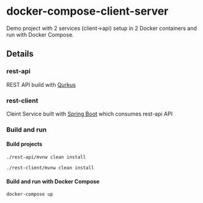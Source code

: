 # docker-compose-client-server

Demo project with 2 services (client->api) setup in 2 Docker containers and run with Docker Compose. 

## Details

### rest-api
REST API build with [Qurkus](https://quarkus.io/)

### rest-client
Cleint Service built with [Spring Boot](https://spring.io/projects/spring-boot) which consumes rest-api API

### Build and run

#### Build projects
```
./rest-api/mvnw clean install
```
```
./rest-client/mvnw clean install
```

#### Build and run with Docker Compose
```
docker-compose up
```



